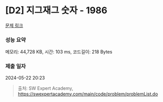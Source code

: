 # [D2] 지그재그 숫자 - 1986 

[문제 링크](https://swexpertacademy.com/main/code/problem/problemDetail.do?contestProbId=AV5PxmBqAe8DFAUq) 

### 성능 요약

메모리: 44,728 KB, 시간: 103 ms, 코드길이: 218 Bytes

### 제출 일자

2024-05-22 20:23



> 출처: SW Expert Academy, https://swexpertacademy.com/main/code/problem/problemList.do